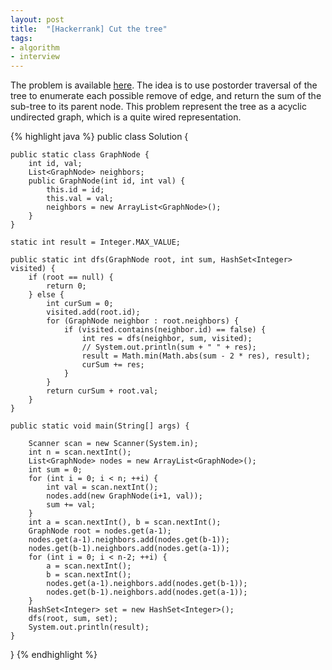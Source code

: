 ```yaml
---
layout: post
title:  "[Hackerrank] Cut the tree"
tags:
- algorithm
- interview
---
```

The problem is available [here](https://www.hackerrank.com/challenges/cut-the-tree). The idea is to use postorder traversal of the tree to enumerate each possible remove of edge, and return the sum of the sub-tree to its parent node. This problem represent the tree as a acyclic undirected graph, which is a quite wired representation.

{% highlight java %}
public class Solution {

    public static class GraphNode {
        int id, val;
        List<GraphNode> neighbors;
        public GraphNode(int id, int val) {
            this.id = id;
            this.val = val;
            neighbors = new ArrayList<GraphNode>();
        }
    }

    static int result = Integer.MAX_VALUE;

    public static int dfs(GraphNode root, int sum, HashSet<Integer> visited) {
        if (root == null) {
            return 0;
        } else {
            int curSum = 0;
            visited.add(root.id);
            for (GraphNode neighbor : root.neighbors) {
                if (visited.contains(neighbor.id) == false) {
                    int res = dfs(neighbor, sum, visited);
                    // System.out.println(sum + " " + res);
                    result = Math.min(Math.abs(sum - 2 * res), result);
                    curSum += res;
                }
            }
            return curSum + root.val;
        }
    }

    public static void main(String[] args) {

        Scanner scan = new Scanner(System.in);
        int n = scan.nextInt();
        List<GraphNode> nodes = new ArrayList<GraphNode>();
        int sum = 0;
        for (int i = 0; i < n; ++i) {
            int val = scan.nextInt();
            nodes.add(new GraphNode(i+1, val));
            sum += val;
        }
        int a = scan.nextInt(), b = scan.nextInt();
        GraphNode root = nodes.get(a-1);
        nodes.get(a-1).neighbors.add(nodes.get(b-1));
        nodes.get(b-1).neighbors.add(nodes.get(a-1));
        for (int i = 0; i < n-2; ++i) {
            a = scan.nextInt();
            b = scan.nextInt();
            nodes.get(a-1).neighbors.add(nodes.get(b-1));
            nodes.get(b-1).neighbors.add(nodes.get(a-1));
        }
        HashSet<Integer> set = new HashSet<Integer>();
        dfs(root, sum, set);
        System.out.println(result);
    }
}
{% endhighlight %}
